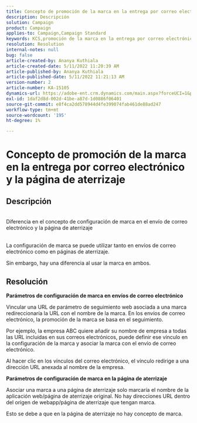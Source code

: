 ```yaml
---
title: Concepto de promoción de la marca en la entrega por correo electrónico y la página de aterrizaje
description: Descripción
solution: Campaign
product: Campaign
applies-to: Campaign,Campaign Standard
keywords: KCS,promoción de la marca en la entrega por correo electrónico y la página de aterrizaje
resolution: Resolution
internal-notes: null
bug: false
article-created-by: Ananya Kuthiala
article-created-date: 5/11/2022 11:20:39 AM
article-published-by: Ananya Kuthiala
article-published-date: 5/11/2022 11:21:13 AM
version-number: 2
article-number: KA-15105
dynamics-url: https://adobe-ent.crm.dynamics.com/main.aspx?forceUCI=1&pagetype=entityrecord&etn=knowledgearticle&id=189a795e-1cd1-ec11-a7b5-0022480a8e40
exl-id: 1daf2d8d-002d-41be-a87d-1d0886f06401
source-git-commit: e8f4ca2dd578944d4fe399074fab461de88ad247
workflow-type: tm+mt
source-wordcount: '195'
ht-degree: 1%

---
```


# Concepto de promoción de la marca en la entrega por correo electrónico y la página de aterrizaje

## Descripción

<br>Diferencia en el concepto de configuración de marca en el envío de correo electrónico y la página de aterrizaje<br><br>


La configuración de marca se puede utilizar tanto en envíos de correo electrónico como en páginas de aterrizaje.

Sin embargo, hay una diferencia al usar la marca en ambos.






## Resolución

<b>Parámetros de configuración de marca en envíos de correo electrónico</b>


Vincular una URL de parámetro de seguimiento web asociada a una marca redireccionaría la URL con el nombre de la marca. En los envíos de correo electrónico, la promoción de la marca se basa en el seguimiento.

Por ejemplo, la empresa ABC quiere añadir su nombre de empresa a todas las URL incluidas en sus correos electrónicos, puede definir ese vínculo en la configuración de la marca y asociar la marca con el envío de correo electrónico.

Al hacer clic en los vínculos del correo electrónico, el vínculo redirige a una dirección URL anexada al nombre de la empresa.




<b>Parámetros de configuración de marca en la página de aterrizaje</b>


Asociar una marca a una página de aterrizaje solo marcaría el nombre de la aplicación web/página de aterrizaje original. No hay direcciones URL dentro del origen de webapp/página de aterrizaje que tengan marca.

Esto se debe a que en la página de aterrizaje no hay concepto de marca.
